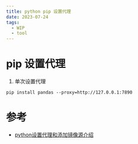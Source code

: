 ```yaml
---
title: python pip 设置代理
date: 2023-07-24
tags:
  - WIP
  - tool
---
```


# pip 设置代理

1. 单次设置代理
```Shell
pip install pandas --proxy=http://127.0.0.1:7890
```


# 参考

 - [python设置代理和添加镜像源介绍](https://www.cnblogs.com/bonheur/p/12306108.html)